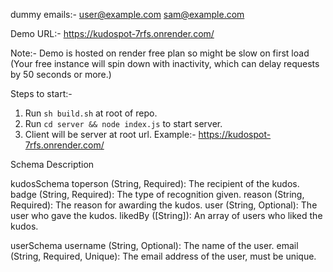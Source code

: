 dummy emails:-
user@example.com
sam@example.com

Demo URL:- https://kudospot-7rfs.onrender.com/

Note:- Demo is hosted on render free plan so might be slow on first load (Your free instance will spin down with inactivity, which can delay requests by 50 seconds or more.)

Steps to start:-

1. Run `sh build.sh` at root of repo.
2. Run `cd server && node index.js` to start server.
3. Client will be server at root url.
   Example:- https://kudospot-7rfs.onrender.com/

Schema Description

kudosSchema
toperson (String, Required): The recipient of the kudos.
badge (String, Required): The type of recognition given.
reason (String, Required): The reason for awarding the kudos.
user (String, Optional): The user who gave the kudos.
likedBy ([String]): An array of users who liked the kudos.

userSchema
username (String, Optional): The name of the user.
email (String, Required, Unique): The email address of the user, must be unique.
